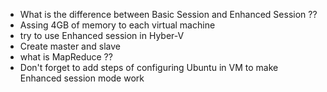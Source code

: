 -   What is the difference between Basic Session and Enhanced Session ??
-   Assing 4GB of memory to each virtual machine
-   try to use Enhanced session in Hyber-V
-   Create master and slave
-   what is MapReduce ??
-   Don't forget to add steps of configuring Ubuntu in VM to make Enhanced session mode work
